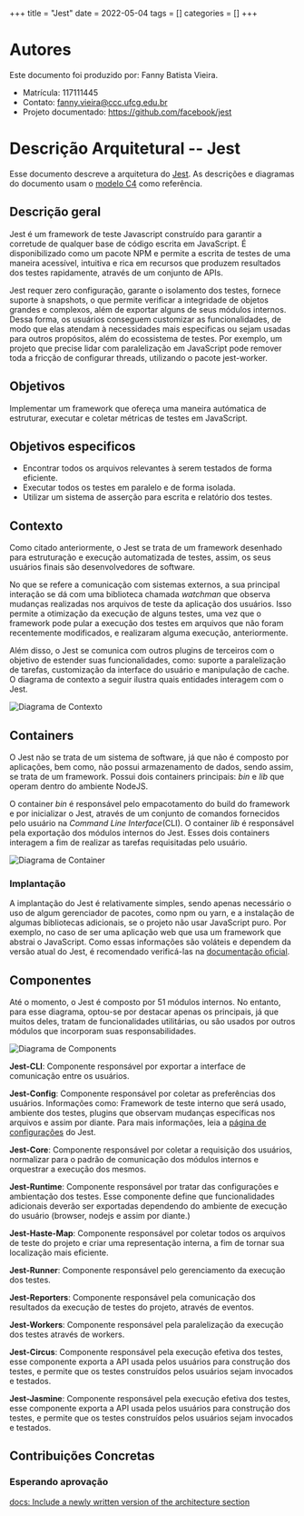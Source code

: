+++
title = "Jest"
date = 2022-05-04
tags = []
categories = []
+++

# Autores

Este documento foi produzido por: Fanny Batista Vieira.

- Matrícula: 117111445
- Contato: fanny.vieira@ccc.ufcg.edu.br
- Projeto documentado: https://github.com/facebook/jest

# Descrição Arquitetural -- Jest

Esse documento descreve a arquitetura do [Jest](https://github.com/facebook/jest). As descrições e diagramas do documento usam o [modelo C4](https://c4model.com/) como referência.

## Descrição geral

Jest é um framework de teste Javascript construído para garantir a corretude de qualquer base de código escrita em JavaScript. É disponibilizado como um pacote NPM e permite a escrita de testes de uma maneira acessível, intuitiva e rica em recursos que produzem resultados dos testes rapidamente, através de um conjunto de APIs.

Jest requer zero configuração, garante o isolamento dos testes, fornece suporte à snapshots, o que permite verificar a integridade de objetos grandes e complexos, além de exportar alguns de seus módulos internos. Dessa forma, os usuários conseguem customizar as funcionalidades, de modo que elas atendam à necessidades mais especificas ou sejam usadas para outros propósitos, além do ecossistema de testes. Por exemplo, um projeto que precise lidar com paralelização em JavaScript pode remover toda a fricção de configurar threads, utilizando o pacote jest-worker.

## Objetivos

Implementar um framework que ofereça uma maneira autómatica de estruturar, executar e coletar métricas de testes em JavaScript.

## Objetivos especificos

- Encontrar todos os arquivos relevantes à serem testados de forma eficiente.
- Executar todos os testes em paralelo e de forma isolada.
- Utilizar um sistema de asserção para escrita e relatório dos testes.

## Contexto

Como citado anteriormente, o Jest se trata de um framework desenhado para estruturação e execução automatizada de testes, assim, os seus usuários finais são desenvolvedores de software.

No que se refere a comunicação com sistemas externos, a sua principal interação se dá com uma biblioteca chamada _watchman_ que observa mudanças realizadas nos arquivos de teste da aplicação dos usuários. Isso permite a otimização da execução de alguns testes, uma vez que o framework pode pular a execução dos testes em arquivos que não foram recentemente modificados, e realizaram alguma execução, anteriormente.

Além disso, o Jest se comunica com outros plugins de terceiros com o objetivo de estender suas funcionalidades, como: suporte a paralelização de tarefas, customização da interface do usuário e manipulação de cache. O diagrama de contexto a seguir ilustra quais entidades interagem com o Jest.

![Diagrama de Contexto](context_diagram_jest.png)

## Containers

O Jest não se trata de um sistema de software, já que não é composto por aplicações, bem como, não possui armazenamento de dados, sendo assim, se trata de um framework. Possui dois containers principais: _bin_ e _lib_ que operam dentro do ambiente NodeJS.

O container _bin_ é responsável pelo empacotamento do build do framework e por inicializar o Jest, através de um conjunto de comandos fornecidos pelo usuário na _Command Line Interface_(CLI). O container _lib_ é responsável pela exportação dos módulos internos do Jest. Esses dois containers interagem a fim de realizar as tarefas requisitadas pelo usuário.

![Diagrama de Container](container_diagram_jest.png)

### Implantação

A implantação do Jest é relativamente simples, sendo apenas necessário o uso de algum gerenciador de pacotes, como npm ou yarn, e a instalação de algumas bibliotecas adicionais, se o projeto não usar JavaScript puro. Por exemplo, no caso de ser uma aplicação web que usa um framework que abstrai o JavaScript. Como essas informações são voláteis e dependem da versão atual do Jest, é recomendado verificá-las na [documentação oficial](https://jestjs.io/docs/getting-started).

## Componentes

Até o momento, o Jest é composto por 51 módulos internos. No entanto, para esse diagrama, optou-se por destacar apenas os principais, já que muitos deles, tratam de funcionalidades utilitárias, ou são usados por outros módulos que incorporam suas responsabilidades.

![Diagrama de Components](component_diagram_jest.png)

**Jest-CLI**: Componente responsável por exportar a interface de comunicação entre os usuários.

**Jest-Config**: Componente responsável por coletar as preferências dos usuários. Informações como: Framework de teste interno que será usado, ambiente dos testes, plugins que observam mudanças específicas nos arquivos e assim por diante. Para mais informações, leia a [página de configurações](https://jestjs.io/docs/configuration) do Jest.

**Jest-Core**: Componente responsável por coletar a requisição dos usuários, normalizar para o padrão de comunicação dos módulos internos e orquestrar a execução dos mesmos.

**Jest-Runtime**: Componente responsável por tratar das configurações e ambientação dos testes. Esse componente define que funcionalidades adicionais deverão ser exportadas dependendo do ambiente de execução do usuário (browser, nodejs e assim por diante.)

**Jest-Haste-Map**: Componente responsável por coletar todos os arquivos de teste do projeto e criar uma representação interna, a fim de tornar sua localização mais eficiente.

**Jest-Runner**: Componente responsável pelo gerenciamento da execução dos testes.

**Jest-Reporters**: Componente responsável pela comunicação dos resultados da execução de testes do projeto, através de eventos.

**Jest-Workers**: Componente responsável pela paralelização da execução dos testes através de workers.

**Jest-Circus**: Componente responsável pela execução efetiva dos testes, esse componente exporta a API usada pelos usuários para construção dos testes, e permite que os testes construídos pelos usuários sejam invocados e testados.

**Jest-Jasmine**: Componente responsável pela execução efetiva dos testes, esse componente exporta a API usada pelos usuários para construção dos testes, e permite que os testes construídos pelos usuários sejam invocados e testados.

## Contribuições Concretas

### Esperando aprovação

[docs: Include a newly written version of the architecture section](https://github.com/facebook/jest/pull/12950)
